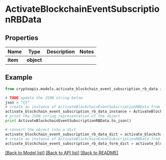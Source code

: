 # ActivateBlockchainEventSubscriptionRBData


## Properties
Name | Type | Description | Notes
------------ | ------------- | ------------- | -------------
**item** | **object** |  | 

## Example

```python
from cryptoapis.models.activate_blockchain_event_subscription_rb_data import ActivateBlockchainEventSubscriptionRBData

# TODO update the JSON string below
json = "{}"
# create an instance of ActivateBlockchainEventSubscriptionRBData from a JSON string
activate_blockchain_event_subscription_rb_data_instance = ActivateBlockchainEventSubscriptionRBData.from_json(json)
# print the JSON string representation of the object
print ActivateBlockchainEventSubscriptionRBData.to_json()

# convert the object into a dict
activate_blockchain_event_subscription_rb_data_dict = activate_blockchain_event_subscription_rb_data_instance.to_dict()
# create an instance of ActivateBlockchainEventSubscriptionRBData from a dict
activate_blockchain_event_subscription_rb_data_form_dict = activate_blockchain_event_subscription_rb_data.from_dict(activate_blockchain_event_subscription_rb_data_dict)
```
[[Back to Model list]](../README.md#documentation-for-models) [[Back to API list]](../README.md#documentation-for-api-endpoints) [[Back to README]](../README.md)


